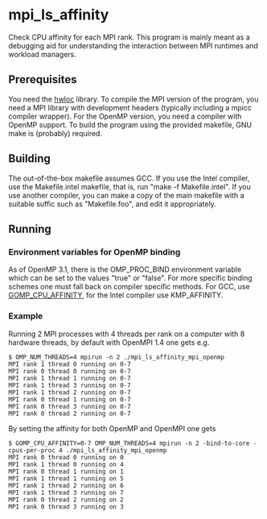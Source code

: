 mpi_ls_affinity
===============

Check CPU affinity for each MPI rank. This program is mainly meant as
a debugging aid for understanding the interaction between MPI runtimes
and workload managers.

Prerequisites
-------------

You need the [hwloc](http://www.open-mpi.org/projects/hwloc/)
library. To compile the MPI version of the program, you need a MPI
library with development headers (typically including a mpicc compiler
wrapper). For the OpenMP version, you need a compiler with OpenMP
support. To build the program using the provided makefile, GNU make is
(probably) required.

Building
--------

The out-of-the-box makefile assumes GCC. If you use the Intel
compiler, use the Makefile.intel makefile, that is, run "make -f
Makefile.intel". If you use another compiler, you can make a copy of
the main makefile with a suitable suffic such as "Makefile.foo", and
edit it appropriately.


Running
-------

### Environment variables for OpenMP binding

As of OpenMP 3.1, there is the OMP_PROC_BIND environment variable
which can be set to the values "true" or "false". For more specific
binding schemes one must fall back on compiler specific methods. For
GCC, use
[GOMP_CPU_AFFINITY](http://gcc.gnu.org/onlinedocs/libgomp/GOMP_005fCPU_005fAFFINITY.html),
for the Intel compiler use KMP_AFFINITY.

### Example

Running 2 MPI processes with 4 threads per rank on a computer with 8
hardware threads, by default with OpenMPI 1.4 one gets e.g.

	$ OMP_NUM_THREADS=4 mpirun -n 2 ./mpi_ls_affinity_mpi_openmp 
	MPI rank 1 thread 0 running on 0-7
	MPI rank 0 thread 0 running on 0-7
	MPI rank 1 thread 1 running on 0-7
	MPI rank 1 thread 3 running on 0-7
	MPI rank 1 thread 2 running on 0-7
	MPI rank 0 thread 1 running on 0-7
	MPI rank 0 thread 3 running on 0-7
	MPI rank 0 thread 2 running on 0-7

By setting the affinity for both OpenMP and OpenMPI one gets

	$ GOMP_CPU_AFFINITY=0-7 OMP_NUM_THREADS=4 mpirun -n 2 -bind-to-core -cpus-per-proc 4 ./mpi_ls_affinity_mpi_openmp 
	MPI rank 0 thread 0 running on 0
	MPI rank 1 thread 0 running on 4
	MPI rank 0 thread 1 running on 1
	MPI rank 1 thread 1 running on 5
	MPI rank 1 thread 2 running on 6
	MPI rank 1 thread 3 running on 7
	MPI rank 0 thread 2 running on 2
	MPI rank 0 thread 3 running on 3

